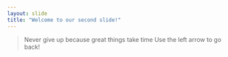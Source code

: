 ```yaml
---
layout: slide
title: "Welcome to our second slide!"
---
```

>Never give up because great things take time
Use the left arrow to go back!
